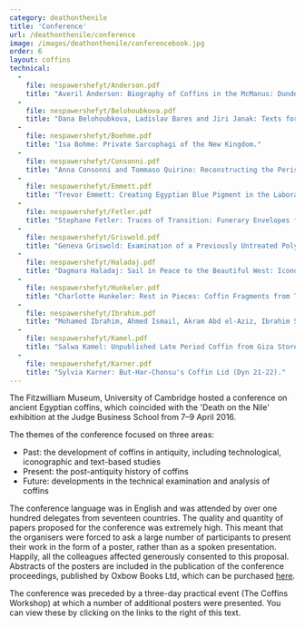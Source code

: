 ```yaml
---
category: deathonthenile
title: 'Conference'
url: /deathonthenile/conference
image: /images/deathonthenile/conferencebook.jpg
order: 6
layout: coffins
technical:
  -
    file: nespawershefyt/Anderson.pdf
    title: "Averil Anderson: Biography of Coffins in the McManus: Dundee's Art Gallery and Museum."
  - 
    file: nespawershefyt/Belohoubkova.pdf
    title: "Dana Belohoubkova, Ladislav Bares and Jiri Janak: Texts for Protection of the Body on Inner Sarcophagi of the Saite-Persian Period from Abusir."
  -
    file: nespawershefyt/Boehme.pdf
    title: "Isa Bohme: Private Sarcophagi of the New Kingdom."
  -
    file: nespawershefyt/Consonni.pdf
    title: "Anna Consonni and Tommaso Quirino: Reconstructing the Perishable: Perspectives on the Study of Coffins at the Temple of Amenhotep II in Western Thebes."
  -
    file: nespawershefyt/Emmett.pdf
    title: "Trevor Emmett: Creating Egyptian Blue Pigment in the Laboratory: Practical Considerations and Insights into the Cuprorivaite-forming Reaction."
  -
    file: nespawershefyt/Fetler.pdf
    title: "Stephane Fetler: Traces of Transition: Funerary Envelopes from K93.12 in Dra Abu el-Naga as Artistic Indicators of Political and Cultural Change."
  -
    file: nespawershefyt/Griswold.pdf
    title: "Geneva Griswold: Examination of a Previously Untreated Polychrome Coffin and Mummy."
  -
    file: nespawershefyt/Haladaj.pdf
    title: "Dagmara Haladaj: Sail in Peace to the Beautiful West: Iconography of the Solar Barges Depicted on Qrsw Coffins from the Priests of Montu Group."
  -
    file: nespawershefyt/Hunkeler.pdf
    title: "Charlotte Hunkeler: Rest in Pieces: Coffin Fragments from TT95."
  -
    file: nespawershefyt/Ibrahim.pdf
    title: "Mohamed Ibrahim, Ahmed Ismail, Akram Abd el-Aziz, Ibrahim Salah and Eid Mertah: Coffin conservation treatment considerations." 
  -
    file: nespawershefyt/Kamel.pdf
    title: "Salwa Kamel: Unpublished Late Period Coffin from Giza Stored in the Museum of Civilization Magazine."
  -
    file: nespawershefyt/Karner.pdf
    title: "Sylvia Karner: But-Har-Chonsu's Coffin Lid (Dyn 21-22)."
---
```


The Fitzwilliam Museum, University of Cambridge hosted a conference on ancient Egyptian coffins, which coincided with the 'Death on the Nile' exhibition at the Judge Business School from 7–9 April 2016.

The themes of the conference focused on three areas:

* Past: the development of coffins in antiquity, including technological, iconographic and text-based studies
* Present: the post-antiquity history of coffins
* Future: developments in the technical examination and analysis of coffins

The conference language was in English and was attended by over one hundred delegates from seventeen countries. The quality and quantity of papers proposed for the conference was extremely high. This meant that the organisers were forced to ask a large number of participants to present their work in the form of a poster, rather than as a spoken presentation. Happily, all the colleagues affected generously consented to this proposal. Abstracts of the posters are included in the publication of the conference proceedings, published by Oxbow Books Ltd, which can be purchased [here](https://www.amazon.com/Ancient-Egyptian-Coffins-Present-Future/dp/1785709186).

The conference was preceded by a three-day practical event (The Coffins Workshop) at which a number of additional posters were presented. You can view these by clicking on the links to the right of this text.










